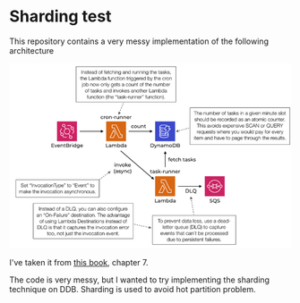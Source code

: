 # Sharding test

This repository contains a very messy implementation of the following architecture

![Architecture](./architecture.png)

I've taken it from [this book](https://www.manning.com/books/serverless-architectures-on-aws-second-edition?query=serverless), chapter 7.

The code is very messy, but I wanted to try implementing the sharding technique on DDB. Sharding is used to avoid hot partition problem.
